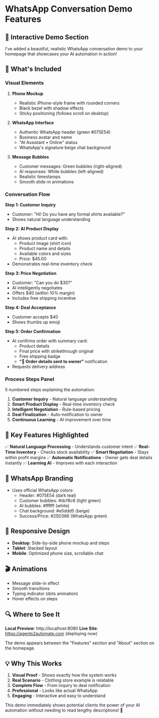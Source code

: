 # WhatsApp Conversation Demo Features

## 🎨 Interactive Demo Section

I've added a beautiful, realistic WhatsApp conversation demo to your homepage that showcases your AI automation in action!

## 📱 What's Included

### Visual Elements

1. **Phone Mockup**
   - Realistic iPhone-style frame with rounded corners
   - Black bezel with shadow effects
   - Sticky positioning (follows scroll on desktop)

2. **WhatsApp Interface**
   - Authentic WhatsApp header (green #075E54)
   - Business avatar and name
   - "AI Assistant • Online" status
   - WhatsApp's signature beige chat background

3. **Message Bubbles**
   - Customer messages: Green bubbles (right-aligned)
   - AI responses: White bubbles (left-aligned)
   - Realistic timestamps
   - Smooth slide-in animations

### Conversation Flow

**Step 1: Customer Inquiry**
- Customer: "Hi! Do you have any formal shirts available?"
- Shows natural language understanding

**Step 2: AI Product Display**
- AI shows product card with:
  - Product image (shirt icon)
  - Product name and details
  - Available colors and sizes
  - Price: $45.00
- Demonstrates real-time inventory check

**Step 3: Price Negotiation**
- Customer: "Can you do $35?"
- AI intelligently negotiates
- Offers $40 (within 10% margin)
- Includes free shipping incentive

**Step 4: Deal Acceptance**
- Customer accepts $40
- Shows thumbs up emoji

**Step 5: Order Confirmation**
- AI confirms order with summary card:
  - Product details
  - Final price with strikethrough original
  - Free shipping badge
  - **"📧 Order details sent to owner"** notification
- Requests delivery address

### Process Steps Panel

5 numbered steps explaining the automation:

1. **Customer Inquiry** - Natural language understanding
2. **Smart Product Display** - Real-time inventory check
3. **Intelligent Negotiation** - Rule-based pricing
4. **Deal Finalization** - Auto-notification to owner
5. **Continuous Learning** - AI improvement over time

## 🎯 Key Features Highlighted

✅ **Natural Language Processing** - Understands customer intent
✅ **Real-Time Inventory** - Checks stock availability
✅ **Smart Negotiation** - Stays within profit margins
✅ **Automatic Notifications** - Owner gets deal details instantly
✅ **Learning AI** - Improves with each interaction

## 💚 WhatsApp Branding

- Uses official WhatsApp colors:
  - Header: #075E54 (dark teal)
  - Customer bubbles: #dcf8c6 (light green)
  - AI bubbles: #ffffff (white)
  - Chat background: #e5ddd5 (beige)
  - Success/Price: #25D366 (WhatsApp green)

## 📱 Responsive Design

- **Desktop**: Side-by-side phone mockup and steps
- **Tablet**: Stacked layout
- **Mobile**: Optimized phone size, scrollable chat

## 🎬 Animations

- Message slide-in effect
- Smooth transitions
- Typing indicator (dots animation)
- Hover effects on steps

## 🔍 Where to See It

**Local Preview**: http://localhost:8080
**Live Site**: https://agents2automate.com (deploying now)

The demo appears between the "Features" section and "About" section on the homepage.

## 💡 Why This Works

1. **Visual Proof** - Shows exactly how the system works
2. **Real Scenario** - Clothing store example is relatable
3. **Complete Flow** - From inquiry to deal notification
4. **Professional** - Looks like actual WhatsApp
5. **Engaging** - Interactive and easy to understand

This demo immediately shows potential clients the power of your AI automation without needing to read lengthy descriptions! 🚀
